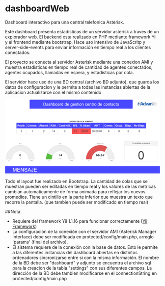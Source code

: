 # dashboardWeb
Dashboard interactivo para una central telefonica Asterisk.

Este dashboard presenta estadisticas de un servidor asterisk a traves de un explorador web.
El backend esta realizado en PHP mediante framework Yii y el frontend mediante bootstrap. Hace uso intensivo de JavaScritp y server-side-events para enviar información en tiempo real a los clientes conectados.

El proyecto se conecta al servidor Asterisk mediante una conexion AMI y muestra estadisticas en
tiempo real de cantidad de agentes conectados, agentes ocupados, llamadas en espera, y estadisticas
por cola.

El servidor hace uso de una BD central (archivo BD adjunto), que guarda los datos de configuracion y le permite a todas las instancias abiertas de la aplicacion actualizarce con el mismo contenido




![dashboardWeb](https://github.com/josefd8/dashboardWeb/blob/master/dashboardWeb.png)


Todo el layout fue realizado en Bootstrap. La cantidad de colas que se muestran pueden ser editadas en tiempo real y los valores de las metricas cambian automaticamente de forma animada para reflejar los nuevos promedios. Tiene un cintillo en la parte inferior que muestra un texto que recorre la pantalla. (que tambien puede ser modificado en tiempo real)





##Nota: 

- Requiere del framework Yii 1.1.16 para funcionar correctamente ([Yii Framework](http://www.yiiframework.com/))
- La configuración de la conexión con el servidor AMI (Asterisk Manager Interface) debe ser modificada en protected/config/main.php, arreglo 'params' (final del archivo).
- El sistema requiere de la conexión con la base de datos. Esto le permite a las diferentes instancias del dashboard abiertas en distintos ordenadores sincronizarse entre si con la misma información. El nombre de la BD debe ser "dashboard" y adjunto se encuentra el archivo sql para la creacion de la tabla "settings" con sus diferentes campos. La dirección de la BD debe tambien modificarse en el connectionString en protected/config/main.php
